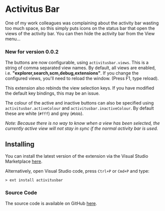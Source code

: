 # Activitus Bar

One of my work colleagues was complaining about the activity bar wasting too much space, so this simply puts icons on the status bar that open the views of the activity bar. You can then hide the activity bar from the View menu...

### New for version 0.0.2

The buttons are now configurable, using `activitusbar.views`. This is a string of comma separated view names. By default, all views are enabled, i.e. **"explorer,search,scm,debug,extensions"**. If you change the configured views, you'll need to reload the window. (Press F1, type reload).

This extension also rebinds the view selection keys. If you have modified the default key bindings, this may be an issue.

The colour of the active and inactive buttons can also be specified using `activitusbar.activeColour` and `activitusbar.inactiveColour`. By default these are white (`#fff`) and grey (`#bbb`).

_Note: Because there is no way to know when a view has been selected, the currently active view will not stay in sync if the normal activity bar is used._

## Installing

You can install the latest version of the extension via the Visual Studio Marketplace [here](https://marketplace.visualstudio.com/items?itemName=Gruntfuggly.activitusbar).

Alternatively, open Visual Studio code, press `Ctrl+P` or `Cmd+P` and type:

    > ext install activitusbar

### Source Code

The source code is available on GitHub [here](https://github.com/Gruntfuggly/activitusbar).
